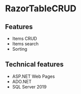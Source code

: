# RazorTableCRUD
## Features
- Items CRUD
- Items search
- Sorting
## Technical features
- ASP.NET Web Pages
- ADO.NET
- SQL Server 2019
